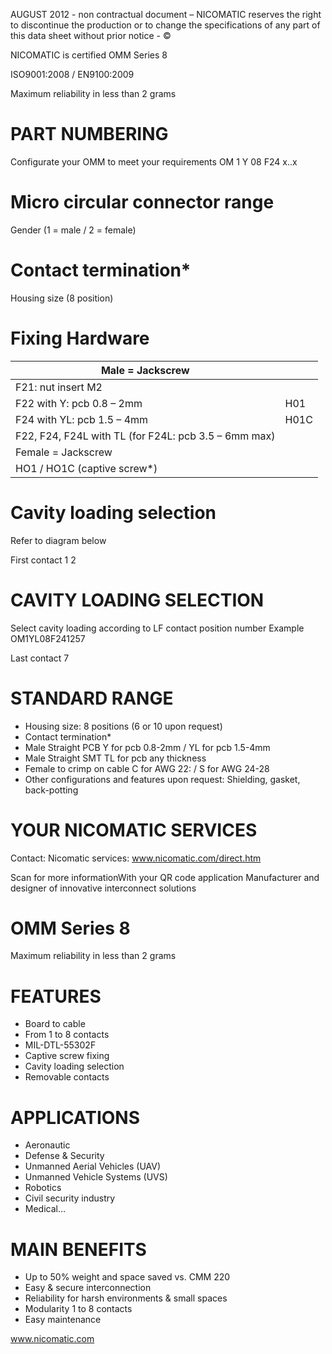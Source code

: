 *<!-- PAGE: 1 -->*
AUGUST 2012 - non contractual document – NICOMATIC reserves the right to discontinue the production or to change the specifications of any part of this data sheet without prior notice - ©

NICOMATIC is certified OMM Series 8

ISO9001:2008 / EN9100:2009

Maximum reliability in less than 2 grams

# PART NUMBERING

Configurate your OMM to meet your requirements OM 1 Y 08 F24 x..x

# Micro circular connector range

Gender (1 = male / 2 = female)

# Contact termination*

Housing size (8 position)

# Fixing Hardware

|Male = Jackscrew| |
|---|---|
|F21: nut insert M2| |
|F22 with Y: pcb 0.8 – 2mm|H01|
|F24 with YL: pcb 1.5 – 4mm|H01C|
|F22, F24, F24L with TL (for F24L: pcb 3.5 – 6mm max)| |
|Female = Jackscrew| |
|HO1 / HO1C (captive screw*)| |

# Cavity loading selection

Refer to diagram below

First contact 1 2

# CAVITY LOADING SELECTION

Select cavity loading according to LF contact position number Example OM1YL08F241257

Last contact 7

# STANDARD RANGE

- Housing size: 8 positions (6 or 10 upon request)
- Contact termination*
- Male Straight PCB Y for pcb 0.8-2mm / YL for pcb 1.5-4mm
- Male Straight SMT TL for pcb any thickness
- Female to crimp on cable C for AWG 22: / S for AWG 24-28
- Other configurations and features upon request: Shielding, gasket, back-potting

# YOUR NICOMATIC SERVICES

Contact: Nicomatic services: www.nicomatic.com/direct.htm

Scan for more informationWith your QR code application
*<!-- PAGE: 2 -->*
Manufacturer and designer of innovative interconnect solutions

# OMM Series 8

Maximum reliability in less than 2 grams

# FEATURES

- Board to cable
- From 1 to 8 contacts
- MIL-DTL-55302F
- Captive screw fixing
- Cavity loading selection
- Removable contacts

# APPLICATIONS

- Aeronautic
- Defense & Security
- Unmanned Aerial Vehicles (UAV)
- Unmanned Vehicle Systems (UVS)
- Robotics
- Civil security industry
- Medical…

# MAIN BENEFITS

- Up to 50% weight and space saved vs. CMM 220
- Easy & secure interconnection
- Reliability for harsh environments & small spaces
- Modularity 1 to 8 contacts
- Easy maintenance

www.nicomatic.com